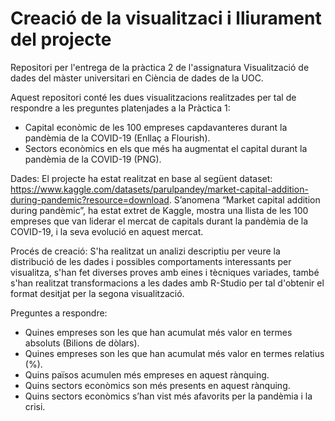 # Creació de la visualitzaci i lliurament del projecte
Repositori per l'entrega de la pràctica 2 de l'assignatura Visualització de dades del màster universitari en Ciència de dades de la UOC.

Aquest repositori conté les dues visualitzacions realitzades per tal de respondre a les preguntes platenjades a la Pràctica 1:
- Capital econòmic de les 100 empreses capdavanteres durant la pandèmia de la COVID-19 (Enllaç a Flourish).
- Sectors econòmics en els que més ha augmentat el capital durant la pandèmia de la COVID-19 (PNG).

Dades: El projecte ha estat realitzat en base al següent dataset: https://www.kaggle.com/datasets/parulpandey/market-capital-addition-during-pandemic?resource=download. S’anomena “Market capital addition during pandèmic”, ha estat extret de Kaggle, mostra una llista de les 100 empreses que van liderar el mercat de capitals durant la pandèmia de la COVID-19, i la seva evolució en aquest mercat. 

Procés de creació: S'ha realitzat un analizi descriptiu per veure la distribució de les dades i possibles comportaments interessants per visualitza, s'han fet diverses proves amb eines i tècniques variades, també s'han realitzat transformacions a les dades amb R-Studio per tal d'obtenir el format desitjat per la segona visualització.

Preguntes a respondre:
-	Quines empreses son les que han acumulat més valor en termes absoluts (Bilions de dòlars).
-	Quines empreses son les que han acumulat més valor en termes relatius (%).
-	Quins països acumulen més empreses en aquest rànquing.
-	Quins sectors econòmics son més presents en aquest rànquing.
-	Quins sectors econòmics s’han vist més afavorits per la pandèmia i la crisi.
